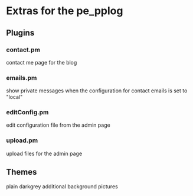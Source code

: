 # Extras for the pe_pplog

## Plugins

### contact.pm
contact me page for the blog

### emails.pm
show private messages when the configuration for contact emails is set to "local"

### editConfig.pm
edit configuration file from the admin page 

### upload.pm
upload files for the admin page

## Themes
plain
darkgrey
additional background pictures                     
